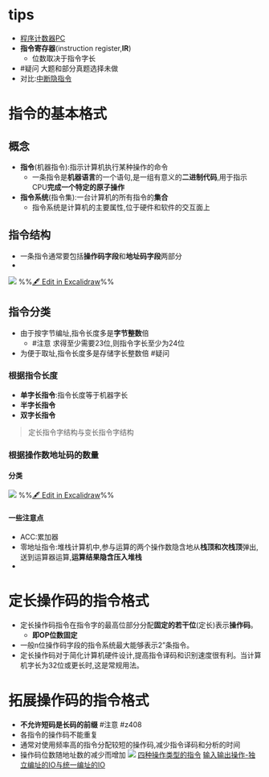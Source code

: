 # tips
- [程序计数器PC](程序计数器PC.md)
- **指令寄存器**(instruction register,**IR**)
	- 位数取决于指令字长
- #疑问 大题和部分真题选择未做
- 对比:[中断隐指令](输入/中断隐指令.md)
# 指令的基本格式
## 概念
- **指令**(机器指令):指示计算机执行某种操作的命令
	- 一条指令是**机器语言**的一个语句,是一组有意义的**二进制代码**,用于指示CPU**完成一个特定的原子操作** 
- **指令系统**(指令集):一台计算机的所有指令的**集合**
	- 指令系统是计算机的主要属性,位于硬件和软件的交互面上

## 指令结构
- 一条指令通常要包括**操作码字段**和**地址码字段**两部分
-  
![](%E6%8C%87%E4%BB%A4%E6%A0%BC%E5%BC%8F%202022-09-13%2021.24.45.excalidraw.svg)
%%[🖋 Edit in Excalidraw](%E6%8C%87%E4%BB%A4%E6%A0%BC%E5%BC%8F%202022-09-13%2021.24.45.excalidraw.md)%%

## 指令分类
- 由于按字节编址,指令长度多是**字节整数**倍                                                                                                                                                                                                                                                                                                                                                                                                                                                                                                                                                                                                                                                                                                                                                                                                                                                                                                                                                                                                                                                                                                                                                                                                                                                                                                                                                                                                                                  
	- #注意 求得至少需要23位,则指令字长至少为24位
- 为便于取址,指令长度多是存储字长整数倍 #疑问
### 根据指令长度
- **单字长指令**:指令长度等于机器字长
- **半字长指令**
- **双字长指令**
>定长指令字结构与变长指令字结构

### 根据操作数地址码的数量
#### 分类
![](%E6%8C%87%E4%BB%A4%E6%A0%BC%E5%BC%8F%202022-09-13%2022.02.41.excalidraw.svg)
%%[🖋 Edit in Excalidraw](%E6%8C%87%E4%BB%A4%E6%A0%BC%E5%BC%8F%202022-09-13%2022.02.41.excalidraw.md)%%
#### 一些注意点
- ACC:累加器
- 零地址指令:堆栈计算机中,参与运算的两个操作数隐含地从**栈顶和次栈顶**弹出,送到运算器运算,**运算结果隐含压入堆栈**
- 
# 定长操作码的指令格式
- 定长操作码指令在指令字的最高位部分分配**固定的若干位**(定长)表示**操作码**。
	- **即OP位数固定**
- 一般n位操作码字段的指令系统最大能够表示2”条指令。
- 定长操作码对于简化计算机硬件设计,提高指令译码和识别速度很有利。当计算机字长为32位或更长时,这是常规用法。
# 拓展操作码的指令格式
- **不允许短码是长码的前缀** #注意 #z408 
- 各指令的操作码不能重复
- 通常对使用频率高的指令分配较短的操作码,减少指令译码和分析的时间
- 操作码位数随地址数的减少而增加
![](Pasted%20image%2020220913234507.png)
[四种操作类型的指令](考研/408/计算机组成原理/四种操作类型的指令.md)
[输入输出操作-独立编址的IO与统一编址的IO](考研/408/计算机组成原理/输入输出操作-独立编址的IO与统一编址的IO.md)
